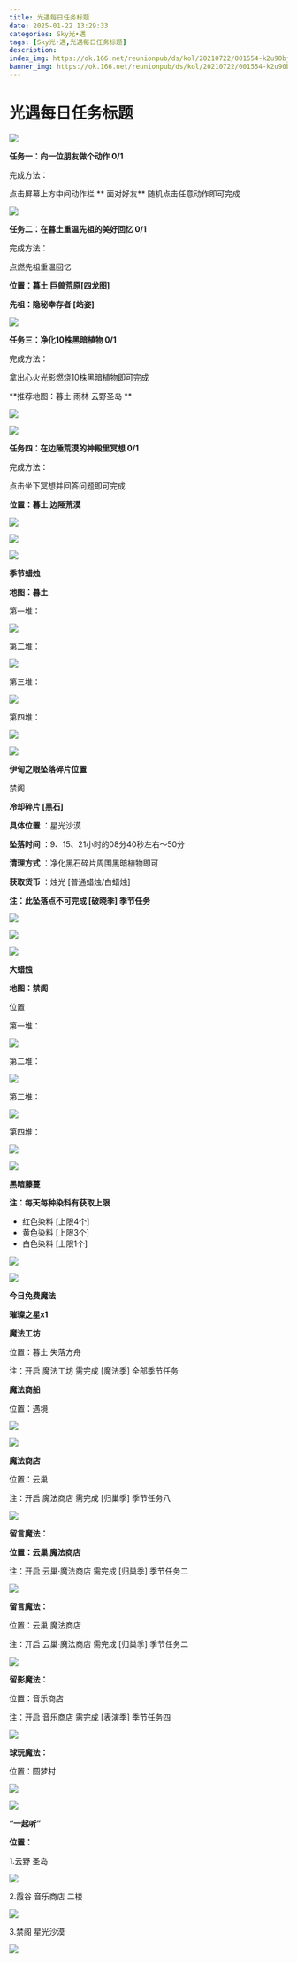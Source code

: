 ```yaml
---
title: 光遇每日任务标题
date: 2025-01-22 13:29:33
categories: Sky光•遇
tags: [Sky光•遇,光遇每日任务标题]
description: 
index_img: https://ok.166.net/reunionpub/ds/kol/20210722/001554-k2u90bj7ay.png?imageView&thumbnail=600x0&type=jpg
banner_img: https://ok.166.net/reunionpub/ds/kol/20210722/001554-k2u90bj7ay.png?imageView&thumbnail=600x0&type=jpg
---
```

# 光遇每日任务标题
![](https://img.166.net/reunionpub/1_kol_20250122_2f65c2900320441b9a09c06f17774742.jpeg)

**任务一：向一位朋友做个动作 0/1**

完成方法：

点击屏幕上方中间动作栏 **  面对好友** 随机点击任意动作即可完成

![](https://img.166.net/reunionpub/1_kol_20250122_090243067c60c33c71bb7f33829440a4.jpeg)

 **任务二：在暮土重温先祖的美好回忆 0/1**

完成方法：

点燃先祖重温回忆

 **位置：暮土 巨兽荒原[四龙图]**

 **先祖：隐秘幸存者 [站姿]**

![](https://img.166.net/reunionpub/1_kol_20250122_0d08bfaae60d185b35e473ff75740bc6.jpeg)

 **任务三：净化10株黑暗植物 0/1**

完成方法：

拿出心火光影燃烧10株黑暗植物即可完成

 **推荐地图：暮土 雨林 云野圣岛   **

![](https://img.166.net/reunionpub/1_kol_20250122_37e6376ad0c2824366caad6316caa001.jpeg)

![](https://img.166.net/reunionpub/1_kol_20250122_c4eae4b72232535263c44e2c69f828ac.jpeg)

 **任务四：在边陲荒漠的神殿里冥想 0/1**

完成方法：

点击坐下冥想并回答问题即可完成

 **位置：暮土 边陲荒漠**

![](https://img.166.net/reunionpub/1_kol_20250122_ece9fb8e2addc3f177a739832581f5cf.jpeg)

![](https://img.166.net/reunionpub/1_kol_20250122_67e8d7fcaafa1c0a69e8536b86401b38.jpeg)

![](https://img.166.net/reunionpub/ds/kol_server/20240717/003917-8p704dsqv9.png)

 **季节蜡烛**

 **地图：暮土**

第一堆：

![](https://img.166.net/reunionpub/1_kol_20250122_46bec4035b90e57ad739d52e99c87c10.jpeg)

第二堆：

![](https://img.166.net/reunionpub/1_kol_20250122_53b116874f4907f2a37da6648ea2a8cd.jpeg)

第三堆：

![](https://img.166.net/reunionpub/1_kol_20250122_b46016fe60985b5139842117df6d2894.jpeg)

第四堆：

![](https://img.166.net/reunionpub/1_kol_20250122_60b676d32993d2e5c26b5374dd3c0694.jpeg)

![](https://img.166.net/reunionpub/ds/kol_server/20240717/003917-8p704dsqv9.png)

 **伊甸之眼坠落碎片位置**

禁阁

 **冷却碎片 [黑石]**

 **具体位置** ：星光沙漠

 **坠落时间** ：9、15、21小时的08分40秒左右～50分

 **清理方式** ：净化黑石碎片周围黑暗植物即可

 **获取货币** ：烛光 [普通蜡烛/白蜡烛]

 **注：此坠落点不可完成  [破晓季] 季节任务**

![](https://img.166.net/reunionpub/1_kol_20250121_a2453312e9037999ed1393a7d2651e98.jpeg)

![](https://img.166.net/reunionpub/1_kol_20250121_e8cbf98f617cd7dff8cd16782f24bed5.jpeg)

![](https://img.166.net/reunionpub/ds/kol_server/20240717/003917-8p704dsqv9.png)

 **大蜡烛**

 **地图：禁阁**

位置

第一堆：

**![](https://img.166.net/reunionpub/1_kol_20241113_28eebe357256fd6c95dc3052eab257ef.jpeg)**

第二堆：

**![](https://img.166.net/reunionpub/1_kol_20241113_9da1a91abdc0b9e18b56c13e91a1fb55.jpeg)**

第三堆：

**![](https://img.166.net/reunionpub/1_kol_20241113_4a3b795fbcbb4b098e3e560e7198a55e.jpeg)**

第四堆：

**![](https://img.166.net/reunionpub/1_kol_20241113_dec12eafbc28fc19c9deb293c43827e1.jpeg)**

 **![](https://img.166.net/reunionpub/ds/kol/20231014/004048-gyt2imp830.png)**

 **黑暗藤蔓**

 **注：每天每种染料有获取上限**

  * 红色染料 [上限4个]
  * 黄色染料 [上限3个]
  * 白色染料 [上限1个]

![](https://img.166.net/reunionpub/1_kol_20250121_14691ccced7771ffbe27d81267e2161f.jpeg)

![](https://img.166.net/reunionpub/ds/kol_server/20240717/003917-8p704dsqv9.png)

 **今日免费魔法**

 **璀璨之星x1**

 **魔法工坊**

位置：暮土 失落方舟

注：开启 魔法工坊 需完成 [魔法季] 全部季节任务

 **魔法商船**

位置：遇境

 **![](https://img.166.net/reunionpub/ds/kol/20231014/004605-qmuiowanf4.png)**

**![](https://img.166.net/reunionpub/1_kol_20241204_eaac025d8ef4475457251844f1803f3c.jpeg)**

 **魔法商店**

位置：云巢

注：开启 魔法商店 需完成 [归巢季] 季节任务八

**![](https://img.166.net/reunionpub/1_kol_20241204_53f6451afadc44138a6481f42e8c6f39.jpeg)**

 **留言魔法：**

 **位置：云巢 魔法商店**

注：开启 云巢·魔法商店 需完成 [归巢季] 季节任务二

**![](https://img.166.net/reunionpub/1_kol_20241114_f49a1660bda6bbbf236a66742a517d15.png)**

 **留言魔法：**

位置：云巢 魔法商店

注：开启 云巢·魔法商店 需完成 [归巢季] 季节任务二

![](https://img.166.net/reunionpub/1_kol_20241114_f49a1660bda6bbbf236a66742a517d15.png)

 **留影魔法：**

位置：音乐商店

注：开启 音乐商店 需完成 [表演季] 季节任务四

**![](https://img.166.net/reunionpub/1_kol_20241114_df085ae1ffe6124a91be894305a75b54.jpeg)**

 **球玩魔法：**

位置：圆梦村

![](https://img.166.net/reunionpub/1_kol_20241114_fe7f834ee8d5f2e2abc828a14fa10870.png)

![](https://img.166.net/reunionpub/ds/kol_server/20240717/003917-8p704dsqv9.png)

 **“一起听”**

 **位置：**

1.云野 圣岛

![](https://img.166.net/reunionpub/1_kol_20241114_d3ab2a60b74e81a2f1ca25e32a872077.jpeg)

2.霞谷 音乐商店 二楼

![](https://img.166.net/reunionpub/1_kol_20241114_c847c1ccc28766421e8613dde03b97b5.jpeg)

3.禁阁 星光沙漠

![](https://img.166.net/reunionpub/1_kol_20241114_b3ef53b52de5968f0c39b6831ceed2e1.png)

